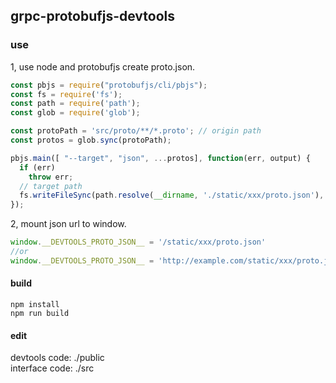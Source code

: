 
## grpc-protobufjs-devtools

### use
1, use node and protobufjs create proto.json.
``` javascript
const pbjs = require("protobufjs/cli/pbjs");
const fs = require('fs');
const path = require('path');
const glob = require('glob');

const protoPath = 'src/proto/**/*.proto'; // origin path
const protos = glob.sync(protoPath);

pbjs.main([ "--target", "json", ...protos], function(err, output) {
  if (err)
    throw err;
  // target path
  fs.writeFileSync(path.resolve(__dirname, './static/xxx/proto.json'), output);
});
``` 
2, mount json url to window.
``` javascript
window.__DEVTOOLS_PROTO_JSON__ = '/static/xxx/proto.json'
//or
window.__DEVTOOLS_PROTO_JSON__ = 'http://example.com/static/xxx/proto.json'
```


#### build
```
npm install
npm run build
```

#### edit
devtools code: ./public  
interface code: ./src  
